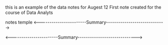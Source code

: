 this is an example of the data notes for Augest 12
First note created  for the course of Data Analyts 

notes temple 
<-----------------------Summary----------------------------->






<-----------------------Summary----------------------------->